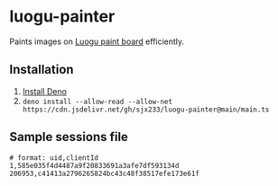 # luogu-painter

Paints images on [Luogu paint board](https://www.luogu.com.cn/paintBoard)
efficiently.

## Installation

1. [Install Deno](https://deno.land/#installation)
2. `deno install --allow-read --allow-net https://cdn.jsdelivr.net/gh/sjx233/luogu-painter@main/main.ts`

## Sample sessions file

```csv
# format: uid,clientId
1,585e035f4d4487a9f20833691a3afe7df593134d
206953,c41413a2796265824bc43c48f38517efe173e61f
```
